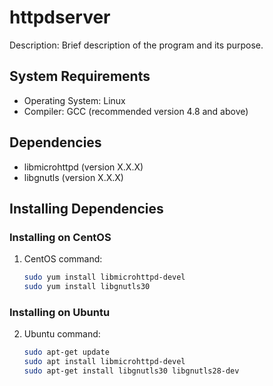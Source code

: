 # httpdserver

Description: Brief description of the program and its purpose.

## System Requirements

- Operating System: Linux
- Compiler: GCC (recommended version 4.8 and above)

## Dependencies

- libmicrohttpd (version X.X.X)
- libgnutls (version X.X.X)

## Installing Dependencies

### Installing on CentOS

1. CentOS command:

   ```bash
   sudo yum install libmicrohttpd-devel
   sudo yum install libgnutls30

### Installing on Ubuntu

2. Ubuntu command:

   ```bash
   sudo apt-get update
   sudo apt install libmicrohttpd-devel
   sudo apt-get install libgnutls30 libgnutls28-dev

